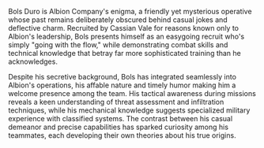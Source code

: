 Bols Duro is Albion Company's enigma, a friendly yet mysterious operative whose past remains deliberately obscured behind casual jokes and deflective charm. Recruited by Cassian Vale for reasons known only to Albion's leadership, Bols presents himself as an easygoing recruit who's simply "going with the flow," while demonstrating combat skills and technical knowledge that betray far more sophisticated training than he acknowledges.

Despite his secretive background, Bols has integrated seamlessly into Albion's operations, his affable nature and timely humor making him a welcome presence among the team. His tactical awareness during missions reveals a keen understanding of threat assessment and infiltration techniques, while his mechanical knowledge suggests specialized military experience with classified systems. The contrast between his casual demeanor and precise capabilities has sparked curiosity among his teammates, each developing their own theories about his true origins.